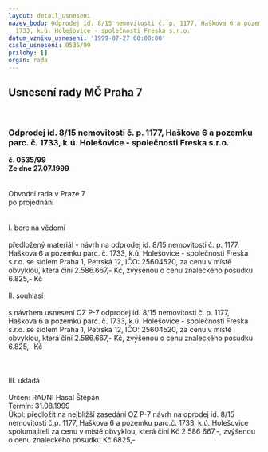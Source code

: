 ```yaml
---
layout: detail_usneseni
nazev_bodu: Odprodej id. 8/15 nemovitosti č. p. 1177, Haškova 6 a pozemku parc. č.
  1733, k.ú. Holešovice - společnosti Freska s.r.o.
datum_vzniku_usneseni: '1999-07-27 00:00:00'
cislo_usneseni: 0535/99
prilohy: []
organ: rada
---
```

<div id="ucUsn_pList" class="usn">
	<span><h2>Usnesení rady MČ Praha 7 </h2>
<br></span><div class="standBody">
<span><h3>Odprodej id. 8/15 nemovitosti č. p. 1177, Haškova 6 a pozemku parc. č. 1733, k.ú. Holešovice - společnosti Freska s.r.o.</h3></span><div class="center">
		<strong>č. 0535/99</strong><br>
	</div>
<div class="center">
		<strong>Ze dne 27.07.1999</strong><br><br>
	</div>
<br>Obvodní rada v Praze 7<br>po projednání<br><br><br>I.	bere na vědomí<br><br> předložený materiál - návrh na odprodej id. 8/15 nemovitosti č. p. 1177, Haškova 6 a pozemku parc. č. 1733, k.ú. Holešovice - společnosti Freska s.r.o. se sídlem Praha 1, Petrská 12, IČO:  25604520, za cenu v místě obvyklou, která činí 2.586.667,- Kč, zvýšenou o cenu znaleckého posudku 6.825,- Kč<br><br>II.	souhlasí <br><br>s návrhem usnesení OZ P-7 odprodej id. 8/15 nemovitosti č. p. 1177, Haškova 6 a pozemku parc. č. 1733, k.ú. Holešovice - společnosti Freska s.r.o. se sídlem Praha 1, Petrská 12, IČO:  25604520, za cenu v místě obvyklou, která činí 2.586.667,- Kč, zvýšenou o cenu znaleckého posudku 6.825,- Kč<br><br><br><br>III.	ukládá <br><br> Určen:	     	RADNI Hasal Štěpán<br>Termín: 31.08.1999<br>Úkol:	předložit na nejbližší zasedání OZ P-7 návrh na oprodej id. 8/15 nemovitosti č.p. 1177, Haškova 6 a pozemku parc.č. 1733, k.ú. Holešovice spolumajiteli za cenu v místě obvyklou, která činí Kč 2 586 667,-, zvýšenou o cenu znaleckého posudku Kč  6825,-<br>
</div>
</div>